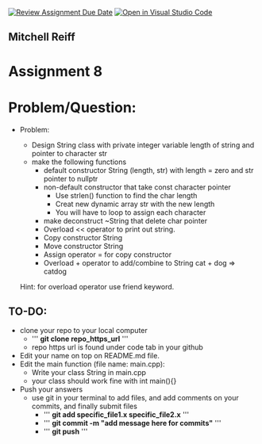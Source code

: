 [![Review Assignment Due Date](https://classroom.github.com/assets/deadline-readme-button-24ddc0f5d75046c5622901739e7c5dd533143b0c8e959d652212380cedb1ea36.svg)](https://classroom.github.com/a/-nEH6qqU)
[![Open in Visual Studio Code](https://classroom.github.com/assets/open-in-vscode-718a45dd9cf7e7f842a935f5ebbe5719a5e09af4491e668f4dbf3b35d5cca122.svg)](https://classroom.github.com/online_ide?assignment_repo_id=10898493&assignment_repo_type=AssignmentRepo)
## Mitchell Reiff

# Assignment 8


# Problem/Question:
- Problem:
    - Design String class with private integer variable length of string and pointer to character str
    - make the following functions
        - default constructor String (length, str) with length = zero and str pointer to nullptr
        - non-default constructor that take const character pointer
            - Use strlen() function to find the char length
            - Creat new dynamic array str with the new length
            - You will have to loop to assign each character
        - make deconstruct ~String that delete char pointer
        - Overload << operator to print out string.
        - Copy constructor String
        - Move constructor String
        - Assign operator = for copy constructor
        - Overload + operator to add/combine to String cat + dog => catdog

  Hint: for overload operator use friend keyword.


## TO-DO:
- clone your repo to your local computer
    - ''' <b>git clone repo_https_url</b> '''
    - repo https url is found under code tab in your github
- Edit your name on top on README.md file.
- Edit the main function (file name: main.cpp):
    - Write your class String in main.cpp
    - your class should work fine with int main(){}
- Push your answers
    - use git in your terminal to add files, and add comments on your commits, and finally submit files
        - ''' <b>git add specific_file1.x specific_file2.x</b> '''
        - ''' <b>git commit -m "add message here for commits"</b> '''
        - ''' <b>git push</b> ''' 
     
    
      
    
